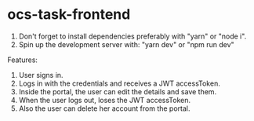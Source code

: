 # ocs-task-frontend

1. Don't forget to install dependencies preferably with "yarn" or "node i".
2. Spin up the development server with: "yarn dev" or "npm run dev"

Features:
1. User signs in. 
2. Logs in with the credentials and receives a JWT accessToken.
3. Inside the portal, the user can edit the details and save them.
4. When the user logs out, loses the JWT accessToken.
5. Also the user can delete her account from the portal.
